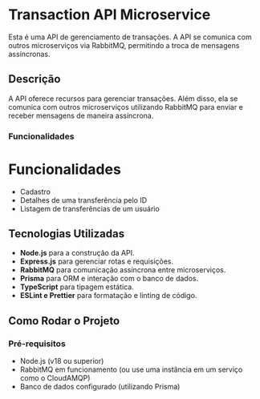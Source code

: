 # Transaction API Microservice

Esta é uma API de gerenciamento de transações. A API se comunica com outros microserviços via RabbitMQ, permitindo a troca de mensagens assíncronas.

## Descrição

A API oferece recursos para gerenciar transações. Além disso, ela se comunica com outros microserviços utilizando RabbitMQ para enviar e receber mensagens de maneira assíncrona.

### Funcionalidades

# Funcionalidades

- Cadastro
- Detalhes de uma transferência pelo ID
- Listagem de transferências de um usuário


## Tecnologias Utilizadas

- **Node.js** para a construção da API.
- **Express.js** para gerenciar rotas e requisições.
- **RabbitMQ** para comunicação assíncrona entre microserviços.
- **Prisma** para ORM e interação com o banco de dados.
- **TypeScript** para tipagem estática.
- **ESLint e Prettier** para formatação e linting de código.

## Como Rodar o Projeto

### Pré-requisitos

- Node.js (v18 ou superior)
- RabbitMQ em funcionamento (ou use uma instância em um serviço como o CloudAMQP)
- Banco de dados configurado (utilizando Prisma)
